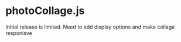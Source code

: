 # photoCollage.js

Initial release is limited.  Need to add display options and make collage responisve
